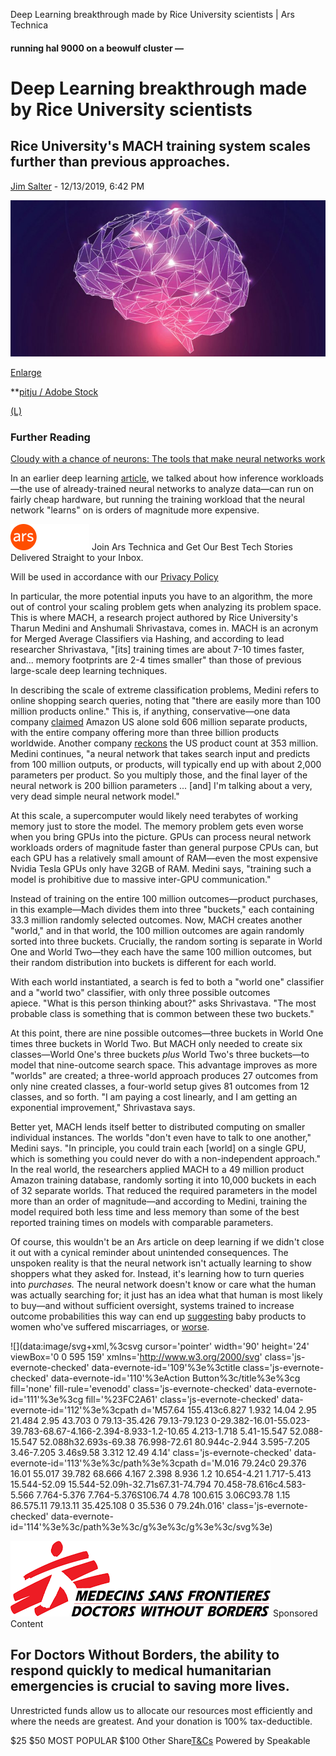 Deep Learning breakthrough made by Rice University scientists | Ars Technica

####  running hal 9000 on a beowulf cluster —

# Deep Learning breakthrough made by Rice University scientists

## Rice University's MACH training system scales further than previous approaches.

 [Jim Salter](https://arstechnica.com/author/jimsalter/) - 12/13/2019, 6:42 PM

 ![machine-learning-brain-800x450.jpg](../_resources/8e1df1bcfceae5828b3517ad0787010b.jpg)

[Enlarge](https://cdn.arstechnica.net/wp-content/uploads/2019/12/machine-learning-brain.jpg)

**[pitju / Adobe Stock](https://stock.adobe.com/contributor/204732544/pitju?load_type=author&prev_url=detail)

[(L)](https://arstechnica.com/gadgets/2019/12/so-you-want-to-build-a-neural-network-the-cloud-can-help-with-that/)

### Further Reading

[Cloudy with a chance of neurons: The tools that make neural networks work](https://arstechnica.com/gadgets/2019/12/so-you-want-to-build-a-neural-network-the-cloud-can-help-with-that/)

In an earlier deep learning [article](https://arstechnica.com/gadgets/2019/12/so-you-want-to-build-a-neural-network-the-cloud-can-help-with-that/), we talked about how inference workloads—the use of already-trained neural networks to analyze data—can run on fairly cheap hardware, but running the training workload that the neural network "learns" on is orders of magnitude more expensive.

![78dbf26fc8687b650f46e91adf23f5fa.png](../_resources/ed3885df9c8e5ba9d62ca8601f04bf02.png)
Join Ars Technica and
Get Our Best Tech Stories
Delivered Straight to your Inbox.

Will be used in accordance with our
[Privacy Policy](http://www.condenast.com/privacy-policy/)

In particular, the more potential inputs you have to an algorithm, the more out of control your scaling problem gets when analyzing its problem space. This is where MACH, a research project authored by Rice University's Tharun Medini and Anshumali Shrivastava, comes in. MACH is an acronym for Merged Average Classifiers via Hashing, and according to lead researcher Shrivastava, "[its] training times are about 7-10 times faster, and... memory footprints are 2-4 times smaller" than those of previous large-scale deep learning techniques.

In describing the scale of extreme classification problems, Medini refers to online shopping search queries, noting that "there are easily more than 100 million products online." This is, if anything, conservative—one data company [claimed](https://www.scrapehero.com/how-many-products-does-amazon-sell-worldwide-october-2017/) Amazon US alone sold 606 million separate products, with the entire company offering more than three billion products worldwide. Another company [reckons](https://www.retailtouchpoints.com/resources/type/infographics/how-many-products-does-amazon-carry) the US product count at 353 million. Medini continues, "a neural network that takes search input and predicts from 100 million outputs, or products, will typically end up with about 2,000 parameters per product. So you multiply those, and the final layer of the neural network is 200 billion parameters ... [and] I'm talking about a very, very dead simple neural network model."

At this scale, a supercomputer would likely need terabytes of working memory just to store the model. The memory problem gets even worse when you bring GPUs into the picture. GPUs can process neural network workloads orders of magnitude faster than general purpose CPUs can, but each GPU has a relatively small amount of RAM—even the most expensive Nvidia Tesla GPUs only have 32GB of RAM. Medini says, "training such a model is prohibitive due to massive inter-GPU communication."

Instead of training on the entire 100 million outcomes—product purchases, in this example—Mach divides them into three "buckets," each containing 33.3 million randomly selected outcomes. Now, MACH creates another "world," and in that world, the 100 million outcomes are again randomly sorted into three buckets. Crucially, the random sorting is separate in World One and World Two—they each have the same 100 million outcomes, but their random distribution into buckets is different for each world.

With each world instantiated, a search is fed to both a "world one" classifier and a "world two" classifier, with only three possible outcomes apiece. "What is this person thinking about?" asks Shrivastava. "The most probable class is something that is common between these two buckets."

At this point, there are nine possible outcomes—three buckets in World One times three buckets in World Two. But MACH only needed to create six classes—World One's three buckets *plus* World Two's three buckets—to model that nine-outcome search space. This advantage improves as more "worlds" are created; a three-world approach produces 27 outcomes from only nine created classes, a four-world setup gives 81 outcomes from 12 classes, and so forth. "I am paying a cost linearly, and I am getting an exponential improvement," Shrivastava says.

Better yet, MACH lends itself better to distributed computing on smaller individual instances. The worlds "don't even have to talk to one another," Medini says. "In principle, you could train each [world] on a single GPU, which is something you could never do with a non-independent approach." In the real world, the researchers applied MACH to a 49 million product Amazon training database, randomly sorting it into 10,000 buckets in each of 32 separate worlds. That reduced the required parameters in the model more than an order of magnitude—and according to Medini, training the model required both less time and less memory than some of the best reported training times on models with comparable parameters.

Of course, this wouldn't be an Ars article on deep learning if we didn't close it out with a cynical reminder about unintended consequences. The unspoken reality is that the neural network isn't actually learning to show shoppers what they asked for. Instead, it's learning how to turn queries into *purchases.* The neural network doesn't know or care what the human was actually searching for; it just has an idea what that human is most likely to buy—and without sufficient oversight, systems trained to increase outcome probabilities this way can end up [suggesting](https://www.tommys.org/our-organisation/about-us/charity-news/how-stop-pregnancy-ads-following-you-after-loss) baby products to women who've suffered miscarriages, or [worse](https://www.nytimes.com/interactive/2019/06/08/technology/youtube-radical.html).

![](data:image/svg+xml,%3csvg cursor='pointer' width='90' height='24' viewBox='0 0 595 159' xmlns='http://www.w3.org/2000/svg' class='js-evernote-checked' data-evernote-id='109'%3e%3ctitle class='js-evernote-checked' data-evernote-id='110'%3eAction Button%3c/title%3e%3cg fill='none' fill-rule='evenodd' class='js-evernote-checked' data-evernote-id='111'%3e%3cg fill='%23FC2A61' class='js-evernote-checked' data-evernote-id='112'%3e%3cpath d='M57.64 155.413c6.827 1.932 14.04 2.95 21.484 2.95 43.703 0 79.13-35.426 79.13-79.123 0-29.382-16.01-55.023-39.783-68.67-4.166-2.394-8.933-1.2-10.65 4.213-1.718 5.41-15.547 52.088-15.547 52.088h32.693s-69.38 76.998-72.61 80.944c-2.944 3.595-7.205 3.46-7.205 3.46s9.58 3.312 12.49 4.14' class='js-evernote-checked' data-evernote-id='113'%3e%3c/path%3e%3cpath d='M.016 79.24c0 29.376 16.01 55.017 39.782 68.666 4.167 2.398 8.936 1.2 10.654-4.21 1.717-5.413 15.544-52.09 15.544-52.09h-32.71s67.31-74.794 70.458-78.616c4.583-5.566 7.764-5.376 7.764-5.376S106.74 4.78 100.615 3.06C93.78 1.15 86.575.11 79.13.11 35.425.108 0 35.536 0 79.24h.016' class='js-evernote-checked' data-evernote-id='114'%3e%3c/path%3e%3c/g%3e%3c/g%3e%3c/svg%3e)

![2a423c2b-9917-4da0-8849-79360a08f89f](../_resources/0d9c3ff68b0a8df04e8d6bb333edc1c6.png)
Sponsored Content

## For Doctors Without Borders, the ability to respond quickly to medical humanitarian emergencies is crucial to saving more lives.

Unrestricted funds allow us to allocate our resources most efficiently and where the needs are greatest. And your donation is 100% tax-deductible.

$25
$50
MOST POPULAR
$100
Other
Share[T&Cs](https://actionbutton.org/terms)
Powered by Speakable

![adServer.bs](../_resources/accba0b69f352b4c9440f05891b015c5.gif)